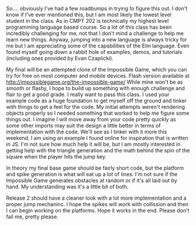 So.... obviously I've had a few roadbumps in trying to figure this out.  I don't know if I've ever mentioned this, but I am most likely the lowest level student in the class.  As in CMPT 202 is technically my highest level programming language based course.  So a lot of this class has been incredibly challenging for me, not that I don't mind a challenge to help me learn new things.  Anyway, jumping into a new language is always tricky for me but I am appreciating some of the capabilities of the Elm language.  Even found myself going down a rabbit hole of examples, demos, and tutorials (including ones provided by Evan Czaplicki).

My final will be an attempted clone of the Impossible Game, which you can try for free on most computer and mobile devices.  Flash version available at http://impossiblegame.org/the-impossible-game/ 
While mine won't be as smooth or flashy, I hope to build up something with enough challenge and flair to get a good grade.  I really want to pass this class.
I used your example code as a huge foundation to get myself off the ground and tinker with things to get a feel for the code.  My initial attempts weren't rendering objects properly so I needed something that worked to help me figure some things out.  I imagine I will move away from your code pretty quickly as some other imports may suit the design a little better in terms of implementation with the code.  We'll see as I tinker with it more this weekend.
I am using an example I found online for inspiration that is written in JS.  I'm not sure how much help it will be, but I am mostly interested in getting help with the triangle generation and the math behind the spin of the square when the player hits the jump key.

In theory my final base game should be fairly short code, but the platform and spike generation is what will eat up a lot of lines.  I'm not sure if the Impossible Game generates obstacles at random or if it's all laid out by hand.  My understanding was it's a little bit of both.

Release 2 should have a cleaner look with a lot more implementation and a proper jump mechaninc.  I hope the spikes will work with collission and then I can begin working on the platforms.  Hope it works in the end.  Please don't fail me, pretty please.

